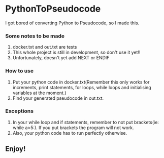 # PythonToPseudocode
I got bored of converting Python to Pseudocode, so I made this.
<h3>Some notes to be made</h3>
<ol>
  <li>docker.txt and out.txt are tests</li>
  <li>This whole project is still in development, so don't use it yet!!</li>
  <li>Unfortunately, doesn't yet add NEXT or ENDIF</li>
</ol>
<h3>How to use</h3>
<ol>
   <li>Put your python code in docker.txt(Remember this only works for increments, print statements, for loops, while loops and initialising variables at the moment.)</li>
  <li>Find your generated pseudocode in out.txt. </li>
</ol>
<h3>Exceptions</h3>
<ol>
   <li>In your while loop and if statements, remember to not put brackets(ie: while a>5:). If you put brackets the program will not work.</li>
   <li>Also, your python code has to run perfectly otherwise.</li>
</ol>
<h2>Enjoy!</h2>
